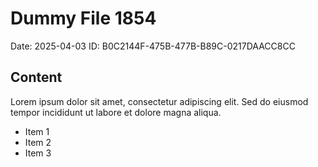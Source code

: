 # Dummy File 1854

Date: 2025-04-03
ID: B0C2144F-475B-477B-B89C-0217DAACC8CC

## Content

Lorem ipsum dolor sit amet, consectetur adipiscing elit.
Sed do eiusmod tempor incididunt ut labore et dolore magna aliqua.

* Item 1
* Item 2
* Item 3


